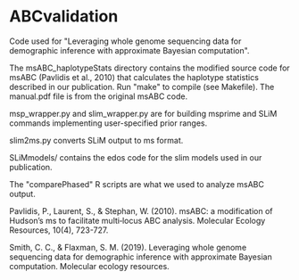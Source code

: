 # ABCvalidation
Code used for "Leveraging whole genome sequencing data for demographic inference with approximate Bayesian computation".

The msABC_haplotypeStats directory contains the modified source code for msABC (Pavlidis et al., 2010) that calculates the haplotype statistics described in our publication. Run "make" to compile (see Makefile). The manual.pdf file is from the original msABC code.

msp_wrapper.py and slim_wrapper.py are for building msprime and SLiM commands implementing user-specified prior ranges. 

slim2ms.py converts SLiM output to ms format.

SLiMmodels/ contains the edos code for the slim models used in our publication.

The "comparePhased" R scripts are what we used to analyze msABC output.


Pavlidis, P., Laurent, S., & Stephan, W. (2010). msABC: a modification of
Hudson’s ms to facilitate multi‐locus ABC analysis. Molecular Ecology
Resources, 10(4), 723-727.

Smith, C. C., & Flaxman, S. M. (2019). Leveraging whole genome sequencing data for demographic inference with approximate Bayesian computation. Molecular ecology resources.



